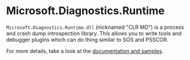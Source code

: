 # Microsoft.Diagnostics.Runtime

`Microsoft.Diagnostics.Runtime.dll` (nicknamed "CLR MD") is a process and crash
dump introspection library. This allows you to write tools and debugger plugins
which can do thing similar to SOS and PSSCOR.

For more details, take a look at the [documentation and samples][docs].

[docs]: https://github.com/Microsoft/dotnetsamples/tree/master/Microsoft.Diagnostics.Runtime/CLRMD